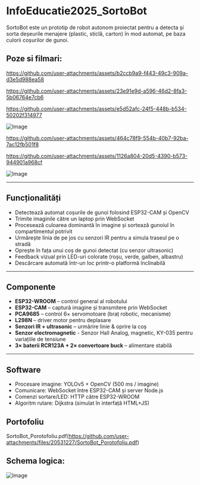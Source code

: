 # InfoEducatie2025_SortoBot

SortoBot este un prototip de robot autonom proiectat pentru a detecta și sorta deșeurile menajere (plastic, sticlă, carton) în mod automat, pe baza culorii coșurilor de gunoi.

## Poze si filmari:

https://github.com/user-attachments/assets/b2ccb9a9-f443-49c3-909a-d3e5d988ea58

https://github.com/user-attachments/assets/23e91e9d-a596-46d2-8fa3-5b06764e7cb6

https://github.com/user-attachments/assets/e5d52afc-24f5-448b-b534-50202f314977

![Image](https://github.com/user-attachments/assets/25b689ca-6fb0-4974-b696-684fc74e2748)

https://github.com/user-attachments/assets/464c78f9-554b-40b7-92ba-7ac12fb501f8

https://github.com/user-attachments/assets/1126a804-20d5-4390-b573-944901a968cf

![Image](https://github.com/user-attachments/assets/8d889ea7-a891-4fbb-bb07-fadc6c8f0e00)

---

## Funcționalități

- Detectează automat coșurile de gunoi folosind ESP32-CAM și OpenCV
- Trimite imaginile către un laptop prin WebSocket
- Procesează culoarea dominantă în imagine și sortează gunoiul în compartimentul potrivit
- Urmărește linia de pe jos cu senzori IR pentru a simula traseul pe o stradă
- Oprește în fața unui coș de gunoi detectat (cu senzor ultrasonic)
- Feedback vizual prin LED-uri colorate (roșu, verde, galben, albastru)
- Descărcare automată într-un loc printr-o platformă înclinabilă

---

## Componente

- **ESP32-WROOM** – control general al robotului
- **ESP32-CAM** – captură imagine și transmitere prin WebSocket
- **PCA9685** – control 6× servomotoare (braț robotic, mecanisme)
- **L298N** – driver motor pentru deplasare
- **Senzori IR + ultrasonic** – urmărire linie & oprire la coș
- **Senzor electromagnetic** - Senzor Hall Analog, magnetic, KY-035 pentru variațiile de tensiune 
- **3× baterii RCR123A + 2× convertoare buck** – alimentare stabilă

---

## Software

- Procesare imagine: YOLOv5 + OpenCV (500 ms / imagine)
- Comunicare: WebSocket între ESP32-CAM și server Node.js
- Comenzi sortare/LED: HTTP către ESP32-WROOM
- Algoritm rutare: Dijkstra (simulat în interfață HTML+JS)


## Portofoliu

SortoBot_Porotofoliu.pdf(https://github.com/user-attachments/files/20531227/SortoBot_Porotofoliu.pdf)


## Schema logica:
![Image](https://github.com/user-attachments/assets/4635153e-174f-4f07-bb7c-84c2de5af619)

